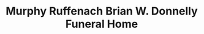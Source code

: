 ---
title: "Murphy Ruffenach Brian W. Donnelly Funeral Home"
url: /philadelphia/murphy-ruffenach-brian-w-donnelly-funeral-home/
shop: Bestattungen
---